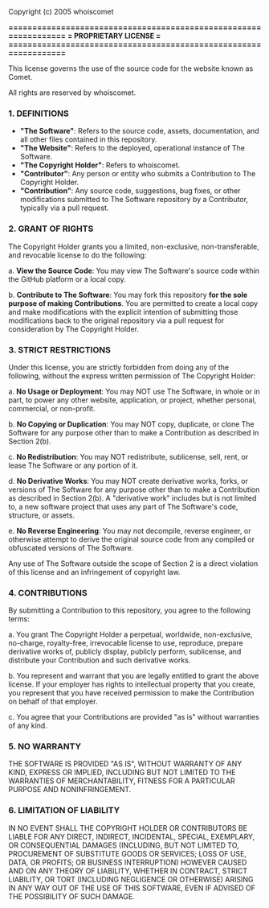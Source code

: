 Copyright (c) 2005 whoiscomet

**=================================================================**
**=                    PROPRIETARY LICENSE                        =**
**=================================================================**

This license governs the use of the source code for the website known as Comet.

All rights are reserved by whoiscomet.

### 1. DEFINITIONS

- **"The Software"**: Refers to the source code, assets, documentation, and all other files contained in this repository.
- **"The Website"**: Refers to the deployed, operational instance of The Software.
- **"The Copyright Holder"**: Refers to whoiscomet.
- **"Contributor"**: Any person or entity who submits a Contribution to The Copyright Holder.
- **"Contribution"**: Any source code, suggestions, bug fixes, or other modifications submitted to The Software repository by a Contributor, typically via a pull request.

### 2. GRANT OF RIGHTS

The Copyright Holder grants you a limited, non-exclusive, non-transferable, and revocable license to do the following:

a. **View the Source Code**: You may view The Software's source code within the GitHub platform or a local copy.

b. **Contribute to The Software**: You may fork this repository **for the sole purpose of making Contributions**. You are permitted to create a local copy and make modifications with the explicit intention of submitting those modifications back to the original repository via a pull request for consideration by The Copyright Holder.

### 3. STRICT RESTRICTIONS

Under this license, you are strictly forbidden from doing any of the following, without the express written permission of The Copyright Holder:

a. **No Usage or Deployment**: You may NOT use The Software, in whole or in part, to power any other website, application, or project, whether personal, commercial, or non-profit.

b. **No Copying or Duplication**: You may NOT copy, duplicate, or clone The Software for any purpose other than to make a Contribution as described in Section 2(b).

c. **No Redistribution**: You may NOT redistribute, sublicense, sell, rent, or lease The Software or any portion of it.

d. **No Derivative Works**: You may NOT create derivative works, forks, or versions of The Software for any purpose other than to make a Contribution as described in Section 2(b). A "derivative work" includes but is not limited to, a new software project that uses any part of The Software's code, structure, or assets.

e. **No Reverse Engineering**: You may not decompile, reverse engineer, or otherwise attempt to derive the original source code from any compiled or obfuscated versions of The Software.

Any use of The Software outside the scope of Section 2 is a direct violation of this license and an infringement of copyright law.

### 4. CONTRIBUTIONS

By submitting a Contribution to this repository, you agree to the following terms:

a. You grant The Copyright Holder a perpetual, worldwide, non-exclusive, no-charge, royalty-free, irrevocable license to use, reproduce, prepare derivative works of, publicly display, publicly perform, sublicense, and distribute your Contribution and such derivative works.

b. You represent and warrant that you are legally entitled to grant the above license. If your employer has rights to intellectual property that you create, you represent that you have received permission to make the Contribution on behalf of that employer.

c. You agree that your Contributions are provided "as is" without warranties of any kind.

### 5. NO WARRANTY

THE SOFTWARE IS PROVIDED "AS IS", WITHOUT WARRANTY OF ANY KIND, EXPRESS OR IMPLIED, INCLUDING BUT NOT LIMITED TO THE WARRANTIES OF MERCHANTABILITY, FITNESS FOR A PARTICULAR PURPOSE AND NONINFRINGEMENT.

### 6. LIMITATION OF LIABILITY

IN NO EVENT SHALL THE COPYRIGHT HOLDER OR CONTRIBUTORS BE LIABLE FOR ANY DIRECT, INDIRECT, INCIDENTAL, SPECIAL, EXEMPLARY, OR CONSEQUENTIAL DAMAGES (INCLUDING, BUT NOT LIMITED TO, PROCUREMENT OF SUBSTITUTE GOODS OR SERVICES; LOSS OF USE, DATA, OR PROFITS; OR BUSINESS INTERRUPTION) HOWEVER CAUSED AND ON ANY THEORY OF LIABILITY, WHETHER IN CONTRACT, STRICT LIABILITY, OR TORT (INCLUDING NEGLIGENCE OR OTHERWISE) ARISING IN ANY WAY OUT OF THE USE OF THIS SOFTWARE, EVEN IF ADVISED OF THE POSSIBILITY OF SUCH DAMAGE.
